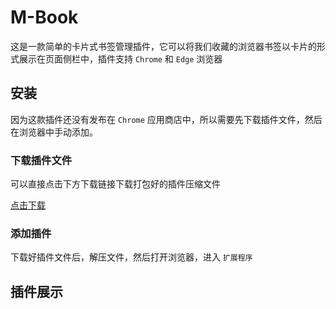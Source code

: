 # M-Book
这是一款简单的卡片式书签管理插件，它可以将我们收藏的浏览器书签以卡片的形式展示在页面侧栏中，插件支持 `Chrome` 和 `Edge` 浏览器

## 安装
因为这款插件还没有发布在 `Chrome` 应用商店中，所以需要先下载插件文件，然后在浏览器中手动添加。

### 下载插件文件
可以直接点击下方下载链接下载打包好的插件压缩文件   
    
<a href="" download="/resouce/bookmark.zip">点击下载</a>

### 添加插件
下载好插件文件后，解压文件，然后打开浏览器，进入 `扩展程序`

## 插件展示